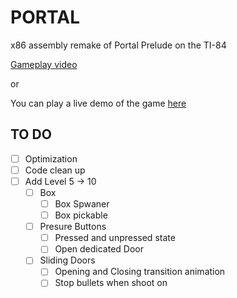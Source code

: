 # PORTAL
x86 assembly remake of Portal Prelude on the TI-84

[Gameplay video](https://www.youtube.com/watch?v=_Jzx6a65RVc)

or

You can play a live demo of the game [here](https://swiftychicken.github.io/PORTAL/)
## TO DO 
- [ ] Optimization
- [ ] Code clean up
- [ ] Add Level 5 -> 10
    - [ ] Box
        - [ ] Box Spwaner
        - [ ] Box pickable
    - [ ] Presure Buttons
        - [ ] Pressed and unpressed state
        - [ ] Open dedicated Door
    - [ ] Sliding Doors
        - [ ] Opening and Closing transition animation
        - [ ] Stop bullets when shoot on
